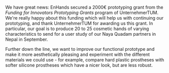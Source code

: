 We have great news: EnHands secured a 2000€ prototyping grant from the *Funding for Innovators Prototyping Grants* program of UnternehmerTUM. We're really happy about this funding which will help us with continuing our prototyping, and thank UnternehmerTUM for awarding us this grant. In particular, our goal is to produce 20 to 25 cosmetic hands of varying characteristics to send for a user study of our Naya Quadam partners in Nepal in September.

Further down the line, we want to improve our functional prototype and make it more aesthetically pleasing and experiment with the different materials we could use - for example, compare hard plastic prostheses with softer silicone prostheses which have a nicer look, but are less robust.